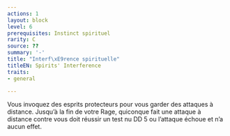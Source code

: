 ```yaml
---
actions: 1
layout: block
level: 6
prerequisites: Instinct spirituel
rarity: C
source: ??
summary: '-'
title: "Interf\xE9rence spirituelle"
titleEN: Spirits' Interference
traits:
- general

---
```


<p>Vous invoquez des esprits protecteurs pour vous garder des attaques à distance. Jusqu’à la fin de votre Rage, quiconque fait une attaque à distance contre vous doit réussir un test nu DD 5 ou l’attaque échoue et n’a aucun effet.</p>